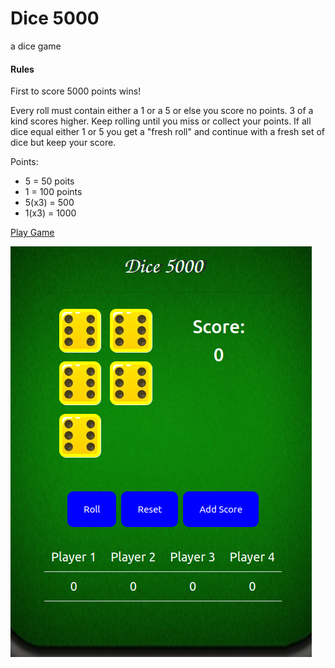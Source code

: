 # Dice 5000

a dice game

#### Rules 
First to score 5000 points wins!

Every roll must contain either a 1 or a 5 or else you score no points.
3 of a kind scores higher.
Keep rolling until you miss or collect your points.
If all dice equal either 1 or 5 you get a "fresh roll" and continue with a fresh set of dice but keep your score.

Points:
- 5 = 50 poits
- 1 = 100 points
- 5(x3) = 500
- 1(x3) = 1000

[Play Game](https://chadless1.github.io/dice_5000/)

![Screenshot!](screenshot.png)
